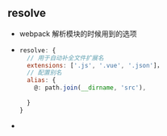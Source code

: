 ## resolve

- webpack 解析模块的时候用到的选项

- ```js
  resolve: {
    // 用于自动补全文件扩展名
    extensions: ['.js', '.vue', '.json']，
    // 配置别名
    alias: {
      @: path.join(__dirname, 'src'),
        
    }
  }
  ```

- 